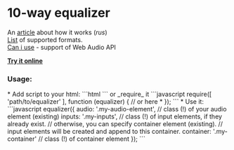 <h1>10-way equalizer</h1>

An [article](http://habrahabr.ru/post/240819/) about how it works (_rus_)<br>
[List](https://developer.mozilla.org/en-US/docs/Web/HTML/Supported_media_formats) of supported formats.<br>
[Can i use](http://caniuse.com/#feat=audio-api) - support of Web Audio API

<b>[Try it online](http://martinschulz.github.io/equalizer/)</b>

<h3>Usage:</h3>
* Add script to your html:
```html
  <script src="path/to/equalizer.min.js"></script>
  <script>
    // your code goes here *
  </script>
```
or _require_ it
```javascript
require([
  'path/to/equalizer'
], function (equalizer) {
  // or here *
});
```
* Use it:
```javascript
equalizer({
  audio: '.my-audio-element', // class (!) of your audio element (existing)
  inputs: '.my-inputs', // class (!) of input elements, if they already exist.
  // otherwise, you can specify container element (existing).
  // input elements will be created and append to this container.
  container: '.my-container' // class (!) of container element
});
```
